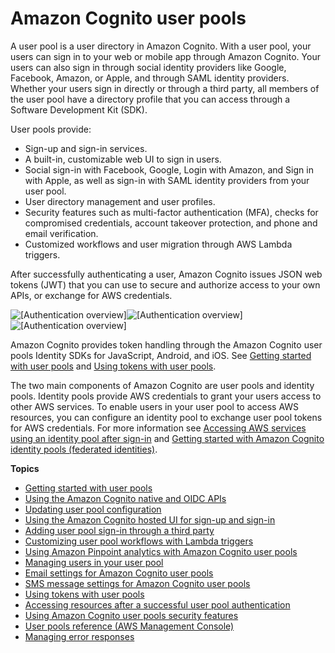 # Amazon Cognito user pools<a name="cognito-user-identity-pools"></a>

A user pool is a user directory in Amazon Cognito\. With a user pool, your users can sign in to your web or mobile app through Amazon Cognito\. Your users can also sign in through social identity providers like Google, Facebook, Amazon, or Apple, and through SAML identity providers\. Whether your users sign in directly or through a third party, all members of the user pool have a directory profile that you can access through a Software Development Kit \(SDK\)\.

User pools provide:
+ Sign\-up and sign\-in services\.
+ A built\-in, customizable web UI to sign in users\.
+ Social sign\-in with Facebook, Google, Login with Amazon, and Sign in with Apple, as well as sign\-in with SAML identity providers from your user pool\.
+ User directory management and user profiles\.
+ Security features such as multi\-factor authentication \(MFA\), checks for compromised credentials, account takeover protection, and phone and email verification\.
+ Customized workflows and user migration through AWS Lambda triggers\.

After successfully authenticating a user, Amazon Cognito issues JSON web tokens \(JWT\) that you can use to secure and authorize access to your own APIs, or exchange for AWS credentials\.

![\[Authentication overview\]](http://docs.aws.amazon.com/cognito/latest/developerguide/)![\[Authentication overview\]](http://docs.aws.amazon.com/cognito/latest/developerguide/)![\[Authentication overview\]](http://docs.aws.amazon.com/cognito/latest/developerguide/)

Amazon Cognito provides token handling through the Amazon Cognito user pools Identity SDKs for JavaScript, Android, and iOS\. See [Getting started with user pools](getting-started-with-cognito-user-pools.md) and [Using tokens with user pools](amazon-cognito-user-pools-using-tokens-with-identity-providers.md)\.

The two main components of Amazon Cognito are user pools and identity pools\. Identity pools provide AWS credentials to grant your users access to other AWS services\. To enable users in your user pool to access AWS resources, you can configure an identity pool to exchange user pool tokens for AWS credentials\. For more information see [Accessing AWS services using an identity pool after sign\-in](amazon-cognito-integrating-user-pools-with-identity-pools.md) and [Getting started with Amazon Cognito identity pools \(federated identities\)](getting-started-with-identity-pools.md)\.

**Topics**
+ [Getting started with user pools](getting-started-with-cognito-user-pools.md)
+ [Using the Amazon Cognito native and OIDC APIs](user-pools-API-operations.md)
+ [Updating user pool configuration](cognito-user-pool-updating.md)
+ [Using the Amazon Cognito hosted UI for sign\-up and sign\-in](cognito-user-pools-app-integration.md)
+ [Adding user pool sign\-in through a third party](cognito-user-pools-identity-federation.md)
+ [Customizing user pool workflows with Lambda triggers](cognito-user-identity-pools-working-with-aws-lambda-triggers.md)
+ [Using Amazon Pinpoint analytics with Amazon Cognito user pools](cognito-user-pools-pinpoint-integration.md)
+ [Managing users in your user pool](managing-users.md)
+ [Email settings for Amazon Cognito user pools](user-pool-email.md)
+ [SMS message settings for Amazon Cognito user pools](user-pool-sms-settings.md)
+ [Using tokens with user pools](amazon-cognito-user-pools-using-tokens-with-identity-providers.md)
+ [Accessing resources after a successful user pool authentication](accessing-resources.md)
+ [Using Amazon Cognito user pools security features](managing-security.md)
+ [User pools reference \(AWS Management Console\)](cognito-user-pools-getting-started-step-through-settings.md)
+ [Managing error responses](cognito-user-pool-managing-errors.md)